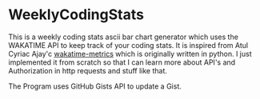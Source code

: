 # WeeklyCodingStats

This is a weekly coding stats ascii bar chart generator which uses the WAKATIME API to keep track of your coding stats.
It is inspired from Atul Cyriac Ajay'c [wakatime-metrics](https://github.com/athul/wakatime-metrics) which is originally written in python.
I just implemented it from scratch so that I can learn more about API's and Authorization in http requests and stuff like that.

The Program uses GitHub Gists API to update a Gist.
